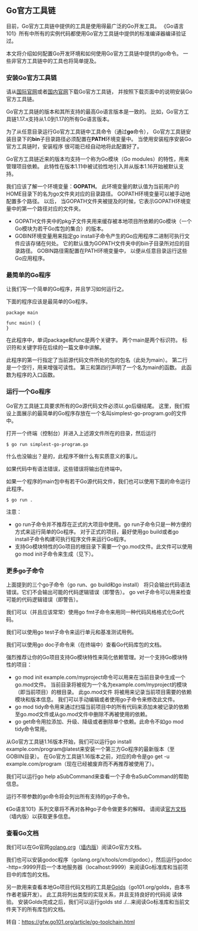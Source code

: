 ## Go官方工具链
目前，Go官方工具链中提供的工具是使用得最广泛的Go开发工具。 《Go语言101》所有中所有的实例代码都使用Go官方工具链中提供的标准编译器编译验证过。

本文将介绍如何配置Go开发环境和如何使用Go官方工具链中提供的go命令。 一些非官方工具链中的工具也将简单提及。

### 安装Go官方工具链
请从[国际官网](https://go.dev/doc/install)或者[国内官网](https://golang.google.cn/doc/install)下载Go官方工具链， 并按照下载页面中的说明安装Go官方工具链。

Go官方工具链的版本和其所支持的最高Go语言版本是一致的。 比如，Go官方工具链1.17.x支持从1.0到1.17的所有Go语言版本。

为了从任意目录运行Go官方工具链中工具命令（通过**go**命令）， Go官方工具链安装目录下的**bin**子目录路径必须配置在**PATH**环境变量中。 当使用安装程序安装Go官方工具链时，安装程序
很可能已经自动地将此配置好了。

Go官方工具链近来的版本均支持一个称为Go模块（Go modules）的特性，用来管理项目依赖。 此特性在版本1.11中被试验性地引入并从版本1.16开始被默认支持。

我们应该了解一个环境变量：**GOPATH**。 此环境变量的默认值为当前用户的HOME目录下的名为go文件夹对应的目录路径。 GOPATH环境变量可以被手动地配置多个路径。 以后，
当GOPATH文件夹被提及的时候，它表示GOPATH环境变量中的第一个路径对应的文件夹。
* GOPATH文件夹中的pkg子文件夹用来缓存被本地项目所依赖的Go模块（一个Go模块为若干Go库包的集合）的版本。
* GOBIN环境变量用来指定go install子命令产生的Go应用程序二进制可执行文件应该存储在何处。 它的默认值为GOPATH文件夹中的bin子目录所对应的目录路径。 GOBIN路径需配置在PATH环境变量中，
以便从任意目录运行这些Go应用程序。
### 最简单的Go程序
让我们写一个简单的Go程序，并且学习如何运行之。

下面的程序应该是最简单的Go程序。
```
package main

func main() {
}
```
在此程序中，单词package和func是两个关键字。 两个main是两个标识符。 标识符和关键字将在后续的一篇文章中讲解。

此程序的第一行指定了当前源代码文件所处的包的包名（此处为main）。 第二行是一个空行，用来增强可读性。 第三和第四行声明了一个名为main的函数。 此函数为程序的入口函数。
### 运行一个Go程序
Go官方工具链工具要求所有的Go源代码文件必须以.go后缀结尾。 这里，我们假设上面展示的最简单的Go程序存放在一个名叫simplest-go-program.go的文件中。

打开一个终端（控制台）并进入上述源文件所在的目录，然后运行
```
$ go run simplest-go-program.go
```
什么也没输出？是的，此程序不做什么有实质意义的事儿。

如果代码中有语法错误，这些错误将输出在终端中。

如果一个程序的main包中有若干Go源代码文件，我们也可以使用下面的命令运行此程序。
```
$ go run .
```
注意：
* go run子命令并不推荐在正式的大项目中使用。go run子命令只是一种方便的方式来运行简单的Go程序。 对于正式的项目，最好使用go build或者go install子命令构建可执行程序文件来运行Go程序。
* 支持Go模块特性的Go项目的根目录下需要一个go.mod文件。此文件可以使用go mod init子命令来生成（见下）。
### 更多go子命令
上面提到的三个go子命令（go run、go build和go install） 将只会输出代码语法错误。它们不会输出可能的代码逻辑错误（即警告）。 go vet子命令可以用来检查可能的代码逻辑错误（即警告）。

我们可以（并且应该常常）使用go fmt子命令来用同一种代码风格格式化Go代码。

我们可以使用go test子命令来运行单元和基准测试用例。

我们可以使用go doc子命令来（在终端中）查看Go代码库包的文档。

强烈推荐让你的Go项目支持Go模块特性来简化依赖管理。对一个支持Go模块特性的项目：
* go mod init example.com/myproject命令可以用来在当前目录中生成一个go.mod文件。 当前目录将被视为一个名为example.com/myproject的模块（即当前项目）的根目录。 此go.mod文件
将被用来记录当前项目需要的依赖模块和版本信息。 我们可以手动编辑或者使用go子命令来修改此文件。
* go mod tidy命令用来通过扫描当前项目中的所有代码来添加未被记录的依赖至go.mod文件或从go.mod文件中删除不再被使用的依赖。
* go get命令用拉添加、升级、降级或者删除单个依赖。此命令不如go mod tidy命令常用。

从Go官方工具链1.16版本开始，我们可以运行go install example.com/program@latest来安装一个第三方Go程序的最新版本（至GOBIIN目录）。 在Go官方工具链1.16版本之前，对应的命令是go get -u example.com/program（现在已经被废弃而不再推荐被使用了）。

我们可以运行go help aSubCommand来查看一个子命令aSubCommand的帮助信息。

运行不带参数的go命令将会列出所有支持的go子命令。

《Go语言101》系列文章将不再对各种go子命令做更多的解释。 请阅读[官方文档](https://golang.google.cn/cmd/go/)（墙内版）以获取更多信息。
### 查看Go文档
我们可以在Go官网[golang.org](https://go.dev/)（[墙内版](https://golang.google.cn/)）阅读Go官方文档。

我们也可以安装godoc程序（golang.org/x/tools/cmd/godoc），然后运行godoc -http=:9999开启一个本地服务器（localhost:9999）来阅读Go标准库和当前项目中的库包的文档。

另一款用来查看本地Go项目代码文档的工具是[Golds](https://github.com/go101/golds)（go101.org/golds，由本书作者老貘开发）。 此工具将列出类型的实现关系，并且支持良好的代码阅
读体验。 安装Golds完成之后，我们可以运行golds std ./...来阅读Go标准库和当前文件夹下的所有库包的文档。

转自：https://gfw.go101.org/article/go-toolchain.html




